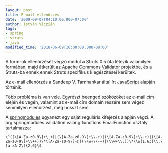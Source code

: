 ```yaml
---
layout: post
title: E-mail ellenőrzés
date: '2009-09-07T04:10:00.000-07:00'
author: István Viczián
tags:
- spring
- struts
- java
modified_time: '2018-06-09T10:00:00.000-08:00'
---
```


A form-ok ellenőrzését végző modul a Struts 0.5 óta létezik valamilyen
formában, majd átkerült az [Apache Commons
Validator](http://commons.apache.org/validator/) projektbe, és a
Struts-ba ennek ennek Struts specifikus kiegészítései kerültek.

Az e-mail ellenőrzés a Sandeep V. Tamhankar által
írt [JavaScript](http://javascript.internet.com/forms/email-address-validation.html)
alapján történik.

Több probléma is van vele. Egyrészt beenged szóközöket az e-mail cím
elején és végén, valamint az e-mail cím domain részére sem végez
semmilyen ellenőrzést, még hosszt sem.

A [springmodules](https://springmodules.dev.java.net/) ugyanezt egy
saját reguláris kifejezés alapján végzi. A
org.springmodules.validation.valang.functions.EmailFunction osztály
tartalmazza:

```
\^((\[A-Za-z0-9\]+\_+)|(\[A-Za-z0-9\]+\\-+)|(\[A-Za-z0-9\]+\\.+)|(\[A-Za-z0-9\]+\\++))\*\[A-Za-z0-9\]+@((\\w+\\-+)|(\\w+\\.))\*\\w{1,63}\\.\[a-zA-Z\]{2,6}\$
```
